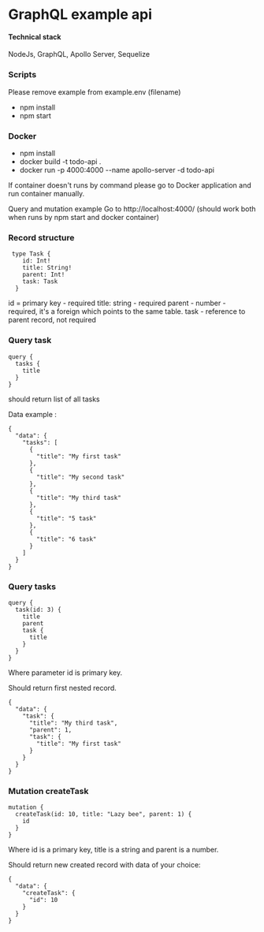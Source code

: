 # GraphQL example api 
#### Technical stack
NodeJs, GraphQL, Apollo Server, Sequelize 
### Scripts

Please remove example from example.env (filename)

- npm install
- npm start

### Docker
- npm install 
- docker build -t todo-api .
- docker run -p 4000:4000 --name apollo-server -d todo-api

If container doesn't runs by command please go to Docker application and run container manually.

Query and mutation example
Go to http://localhost:4000/ (should work both when runs by npm start and docker container)


### Record structure

```
 type Task {
    id: Int!
    title: String!
    parent: Int!
    task: Task
  }
```

  id = primary key - required
  title: string - required
  parent - number - required, it's a foreign which points to the same table. 
  task - reference to parent record, not required 


### Query task
```
query {
  tasks {
    title
  }
}
```
should return list of all tasks

Data example :
```
{
  "data": {
    "tasks": [
      {
        "title": "My first task"
      },
      {
        "title": "My second task"
      },
      {
        "title": "My third task"
      },
      {
        "title": "5 task"
      },
      {
        "title": "6 task"
      }
    ]
  }
}
```

### Query tasks 
```
query {
  task(id: 3) {
    title 
    parent
    task {
      title
    }
  }
}
```
Where parameter id is primary key. 

Should return first nested record.
```
{
  "data": {
    "task": {
      "title": "My third task",
      "parent": 1,
      "task": {
        "title": "My first task"
      }
    }
  }
}
```

### Mutation createTask
```
mutation {
  createTask(id: 10, title: "Lazy bee", parent: 1) {
    id
  }
}
```

Where id is a primary key, title is a string and parent is a number.

Should return new created record with data of your choice:
```
{
  "data": {
    "createTask": {
      "id": 10
    }
  }
}
```

